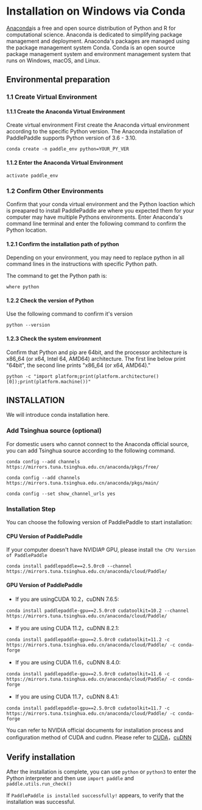 # Installation on Windows via Conda

[Anaconda](https://www.anaconda.com/)is a free and open source distribution of Python and R for computational science. Anaconda is dedicated to simplifying package management and deployment. Anaconda's packages are managed using the package management system Conda. Conda is an open source package management system and environment management system that runs on Windows, macOS, and Linux.



## Environmental preparation

### 1.1 Create Virtual Environment

#### 1.1.1 Create the Anaconda Virtual Environment

Create virtual environment First create the Anaconda virtual environment according to the specific Python version. The Anaconda installation of PaddlePaddle supports Python version of 3.6 - 3.10.

```
conda create -n paddle_env python=YOUR_PY_VER
```



#### 1.1.2 Enter the Anaconda Virtual Environment

```
activate paddle_env
```



### 1.2 Confirm Other Environments

Confirm that your conda virtual environment and the Python loaction which is preapared to install PaddlePaddle are where you expected them for your computer may have multiple Pythons environments. Enter Anaconda's command line terminal and enter the following command to confirm the Python location.

#### 1.2.1 Confirm the installation path of python

Depending on your environment, you may need to replace python in all command lines in the instructions with specific Python path.

The command to get the Python path is:

```
where python
```



#### 1.2.2 Check the version of Python

Use the following command to confirm it's version

```
python --version
```



#### 1.2.3 Check the system environment

Confirm that Python and pip are 64bit, and the processor architecture is x86_64 (or x64, Intel 64, AMD64) architecture. The first line below print "64bit", the second line prints "x86_64 (or x64, AMD64)."


```
python -c "import platform;print(platform.architecture()[0]);print(platform.machine())"
```





## INSTALLATION

We will introduce conda installation here.

### Add Tsinghua source (optional)

For domestic users who cannot connect to the Anaconda official source, you can add Tsinghua source according to the following command.


```
conda config --add channels https://mirrors.tuna.tsinghua.edu.cn/anaconda/pkgs/free/
```
```
conda config --add channels https://mirrors.tuna.tsinghua.edu.cn/anaconda/pkgs/main/
```
```
conda config --set show_channel_urls yes
```


### Installation Step

You can choose the following version of PaddlePaddle to start installation:



#### CPU Version of PaddlePaddle

If your computer doesn't have NVIDIA® GPU, please install `the CPU Version of PaddlePaddle`

```
conda install paddlepaddle==2.5.0rc0 --channel https://mirrors.tuna.tsinghua.edu.cn/anaconda/cloud/Paddle/
```




#### GPU Version of PaddlePaddle


*  If you are usingCUDA 10.2，cuDNN 7.6.5:

  ```
  conda install paddlepaddle-gpu==2.5.0rc0 cudatoolkit=10.2 --channel https://mirrors.tuna.tsinghua.edu.cn/anaconda/cloud/Paddle/
  ```

*  If you are using CUDA 11.2，cuDNN 8.2.1:

  ```
  conda install paddlepaddle-gpu==2.5.0rc0 cudatoolkit=11.2 -c https://mirrors.tuna.tsinghua.edu.cn/anaconda/cloud/Paddle/ -c conda-forge
  ```

*  If you are using CUDA 11.6，cuDNN 8.4.0:

  ```
  conda install paddlepaddle-gpu==2.5.0rc0 cudatoolkit=11.6 -c https://mirrors.tuna.tsinghua.edu.cn/anaconda/cloud/Paddle/ -c conda-forge
  ```

*  If you are using CUDA 11.7，cuDNN 8.4.1:

  ```
  conda install paddlepaddle-gpu==2.5.0rc0 cudatoolkit=11.7 -c https://mirrors.tuna.tsinghua.edu.cn/anaconda/cloud/Paddle/ -c conda-forge
  ```

You can refer to NVIDIA official documents for installation process and configuration method of CUDA and cudnn. Please refer to [CUDA](https://docs.nvidia.com/cuda/cuda-installation-guide-linux/)，[cuDNN](https://docs.nvidia.com/deeplearning/sdk/cudnn-install/)


## Verify installation

After the installation is complete, you can use `python` or `python3` to enter the Python interpreter and then use `import paddle` and `paddle.utils.run_check()`

If `PaddlePaddle is installed successfully!` appears, to verify that the installation was successful.
